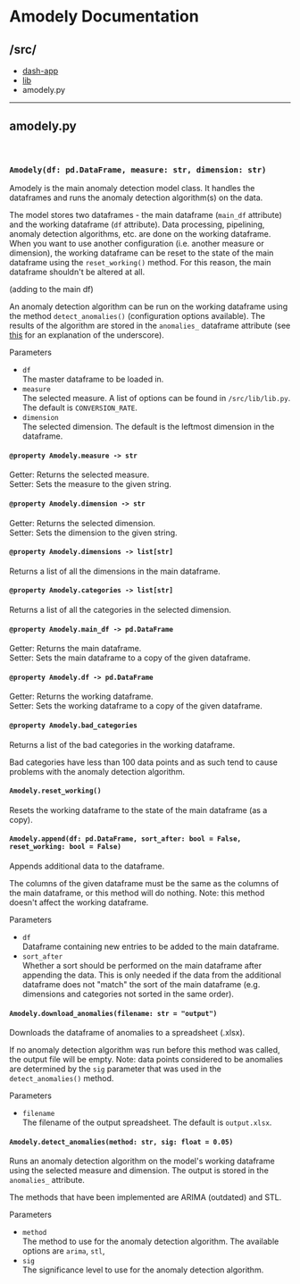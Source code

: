 # Amodely Documentation

## /src/
- [dash-app]()
- [lib]()
- amodely.py

---

## amodely.py
<br />

### `Amodely(df: pd.DataFrame, measure: str, dimension: str)`

Amodely is the main anomaly detection model class. It handles the dataframes and runs the anomaly detection algorithm(s) on the data.

The model stores two dataframes - the main dataframe (`main_df` attribute) and the working dataframe (`df` attribute). Data processing, pipelining, anomaly detection algorithms, etc. are done on the working dataframe. When you want to use another configuration (i.e. another measure or dimension), the working dataframe can be reset to the state of the main dataframe using the `reset_working()` method. For this reason, the main dataframe shouldn't be altered at all.

(adding to the main df)

An anomaly detection algorithm can be run on the working dataframe using the method `detect_anomalies()` (configuration options available). The results of the algorithm are stored in the `anomalies_` dataframe attribute (see [this](https://blog.finxter.com/why-does-the-scikit-learn-library-use-a-trailing-underscore-convention-for-attribute-names/) for an explanation of the underscore).

Parameters
- `df` <br /> The master dataframe to be loaded in.
- `measure` <br /> The selected measure. A list of options can be found in `/src/lib/lib.py`. The default is `CONVERSION_RATE`.
- `dimension` <br /> The selected dimension. The default is the leftmost dimension in the dataframe.

#### `@property Amodely.measure -> str`

Getter: Returns the selected measure. <br />
Setter: Sets the measure to the given string.

#### `@property Amodely.dimension -> str`

Getter: Returns the selected dimension. <br />
Setter: Sets the dimension to the given string.

#### `@property Amodely.dimensions -> list[str]`

Returns a list of all the dimensions in the main dataframe.

#### `@property Amodely.categories -> list[str]`

Returns a list of all the categories in the selected dimension.

#### `@property Amodely.main_df -> pd.DataFrame`

Getter: Returns the main dataframe. <br />
Setter: Sets the main dataframe to a copy of the given dataframe.

#### `@property Amodely.df -> pd.DataFrame`

Getter: Returns the working dataframe. <br />
Setter: Sets the working dataframe to a copy of the given dataframe.

#### `@property Amodely.bad_categories`

Returns a list of the bad categories in the working dataframe.

Bad categories have less than 100 data points and as such tend to cause problems with the anomaly detection algorithm.

#### `Amodely.reset_working()`

Resets the working dataframe to the state of the main dataframe (as a copy).

#### `Amodely.append(df: pd.DataFrame, sort_after: bool = False, reset_working: bool = False)`

Appends additional data to the dataframe.

The columns of the given dataframe must be the same as the columns of the main dataframe, or this method will do nothing. Note: this method doesn't affect the working dataframe.

Parameters
- `df` <br /> Dataframe containing new entries to be added to the main dataframe.
- `sort_after` <br /> Whether a sort should be performed on the main dataframe after appending the data. This is only needed if the data from the additional dataframe does not "match" the sort of the main dataframe (e.g. dimensions and categories not sorted in the same order).

#### `Amodely.download_anomalies(filename: str = "output")`

Downloads the dataframe of anomalies to a spreadsheet (.xlsx).

If no anomaly detection algorithm was run before this method was called, the output file will be empty. Note: data points considered to be anomalies are determined by the `sig` parameter that was used in the `detect_anomalies()` method.

Parameters
- `filename` <br /> The filename of the output spreadsheet. The default is `output.xlsx`.

#### `Amodely.detect_anomalies(method: str, sig: float = 0.05)`

Runs an anomaly detection algorithm on the model's working dataframe using the selected measure and dimension. The output is stored in the `anomalies_` attribute.

The methods that have been implemented are ARIMA (outdated) and STL.

Parameters
- `method` <br /> The method to use for the anomaly detection algorithm. The available options are `arima`, `stl`,
- `sig` <br /> The significance level to use for the anomaly detection algorithm.